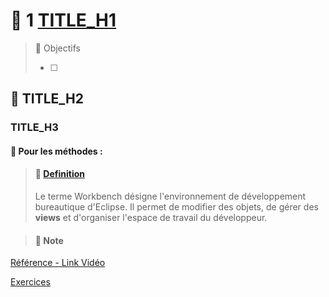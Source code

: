 # 🌸 1 [TITLE_H1](link)

> 🌺 Objectifs
>
> - [ ]

## 🌸 TITLE_H2

### TITLE_H3

#### 💮 **Pour les méthodes** :

> #### 🍧 [Definition]()
>
> Le terme Workbench désigne l'environnement de développement bureautique d'Eclipse. Il permet de modifier des objets, de gérer des **views** et d'organiser l'espace de travail du développeur.

> #### 🍧 Note

[Référence - Link Vidéo](link)

[Exercices](./assets/hands_on.pdf)
